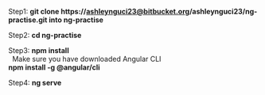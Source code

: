 Step1: 
**git clone https://ashleynguci23@bitbucket.org/ashleynguci23/ng-practise.git
into ng-practise**

Step2:
**cd ng-practise**

Step3:
**npm install**    
&nbsp;
Make sure you have downloaded Angular CLI  
**npm install -g @angular/cli**

Step4:
**ng serve**
